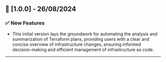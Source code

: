 ## 🚀 [1.0.0] - 26/08/2024

### ✅ New Features

- This initial version lays the groundwork for automating the analysis and summarization of Terraform plans, providing
  users with a clear and concise overview of infrastructure changes, ensuring informed decision-making and efficient
  management of infrastructure as code.

---
